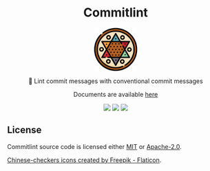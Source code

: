 <div align="center">

<h1>Commitlint</h1>
<img src="./web/src/assets/checker.png" height="100"/>

<p style="margin-top: 12px">🔦 Lint commit messages with conventional commit messages</p>

Documents are available [here](https://keisukeyamashita.github.io/commitlint-rs)

[![](https://img.shields.io/crates/v/commitlint-rs)](https://crates.io/crates/commitlint-rs)
[![](https://img.shields.io/crates/d/commitlint-rs)](https://crates.io/crates/commitlint-rs)
[![](https://img.shields.io/crates/l/commitlint-rs)](https://github.com/KeisukeYamashita/commitlint-rs)

</div>

## License

Commitlint source code is licensed either [MIT](LICENSE-MIT) or [Apache-2.0](./LICENSE-APACHE).

[Chinese-checkers icons created by Freepik - Flaticon](https://www.flaticon.com/free-icons/chinese-checkers).
